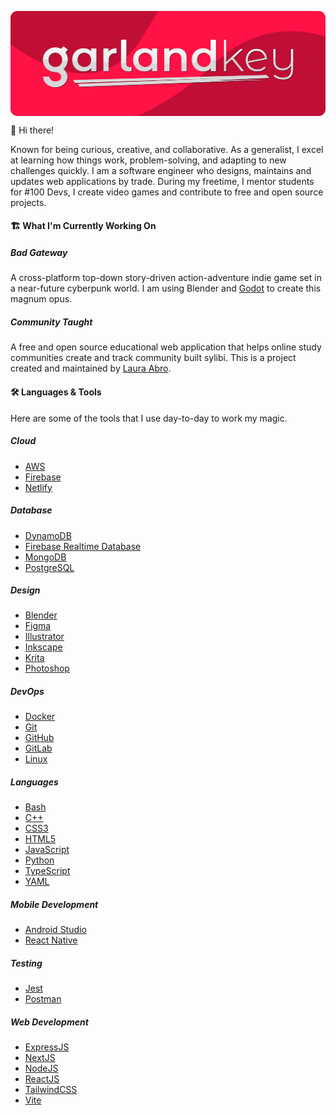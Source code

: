 <a href="https://garlandkey.com" target="blank"><img align="center" src="https://github.com/GarlandKey/creative-content/blob/main/github_header.webp" alt="Garland Key, Full Stack Software Engineer" /></a>

👋 Hi there!

Known for being curious, creative, and collaborative. As a generalist, I excel at learning how things work, problem-solving, and adapting to new challenges quickly. I am a software engineer who designs, maintains and updates web applications by trade. During my freetime, I mentor students for #100 Devs, I create video games and contribute to free and open source projects. 

#### 🏗️ What I'm Currently Working On

##### Bad Gateway

A cross-platform top-down story-driven action-adventure indie game set in a near-future cyberpunk world. I am using Blender and [Godot](https://godotengine.org/) to create this magnum opus.

##### Community Taught

A free and open source educational web application that helps online study communities create and track community built sylibi. This is a project created and maintained by [Laura Abro](https://github.com/labrocadabro).

#### 🛠️ Languages & Tools

Here are some of the tools that I use day-to-day to work my magic.

##### Cloud

* [AWS](https://aws.amazon.com/what-is-aws/)
* [Firebase](https://firebase.google.com/)
* [Netlify](https://www.netlify.com/about/)

##### Database

* [DynamoDB](https://aws.amazon.com/dynamodb/)
* [Firebase Realtime Database](https://firebase.google.com/docs/database/)
* [MongoDB](https://www.mongodb.com/)
* [PostgreSQL](https://www.postgresql.org/)

##### Design

* [Blender](https://www.blender.org/)
* [Figma](https://www.figma.com/)
* [Illustrator](https://www.adobe.com/products/illustrator.html)
* [Inkscape](https://inkscape.org/)
* [Krita](https://krita.org/)
* [Photoshop](https://www.adobe.com/products/photoshop.html)

##### DevOps

* [Docker](https://www.docker.com/)
* [Git](https://git-scm.com/)
* [GitHub](https://github.com)
* [GitLab](https://gitlab.com)
* [Linux](https://www.linux.org/)

##### Languages

* [Bash](https://www.gnu.org/software/bash/)
* [C++](https://gcc.gnu.org/projects/cxx-status.html)
* [CSS3](https://www.w3.org/Style/CSS/)
* [HTML5](https://www.w3.org/html/)
* [JavaScript](https://developer.mozilla.org/en-US/docs/Web/JavaScript)
* [Python](https://www.python.org/)
* [TypeScript](https://www.typescriptlang.org/)
* [YAML](https://yaml.org/)

##### Mobile Development

* [Android Studio](https://developer.android.com/studio)
* [React Native](https://reactnative.dev/)

##### Testing

* [Jest](https://jestjs.io/)
* [Postman](https://www.postman.com/)

##### Web Development

* [ExpressJS](https://expressjs.com/)
* [NextJS](https://nextjs.org/)
* [NodeJS](https://nodejs.org)
* [ReactJS](https://reactnative.dev/)
* [TailwindCSS](https://tailwindcss.com/)
* [Vite](https://vitejs.dev/)
